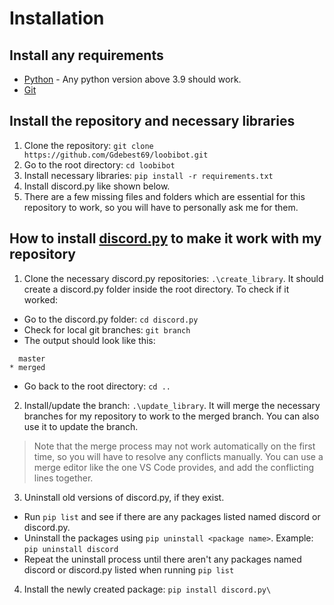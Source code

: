 # Installation

## Install any requirements

 - [Python](https://www.python.org/downloads/) -  Any python version above 3.9 should work.
 - [Git](https://git-scm.com/downloads)
 
## Install the repository and necessary libraries

 1. Clone the repository: `git clone https://github.com/Gdebest69/loobibot.git`
 2. Go to the root directory: `cd loobibot`
 3. Install necessary libraries: `pip install -r requirements.txt`
 4. Install discord.py like shown below.
 5. There are a few missing files and folders which are essential for this repository to work, so you will have to personally ask me for them.

## How to install [discord.py](https://github.com/rapptz/discord.py) to make it work with my repository

 1. Clone the necessary discord.py repositories: `.\create_library`. It should create a discord.py
 folder inside the root directory. To check if it worked:
 - Go to the discord.py folder: `cd discord.py`
 - Check for local git branches: `git branch`
 - The output should look like this:
 ```
   master
* merged
 ```
 - Go back to the root directory: `cd ..`
 2. Install/update the branch: `.\update_library`. It will merge the necessary branches for my repository to work to the merged branch. You can also use it to update the branch.
> Note that the merge process may not work automatically on the first time, so you will have to resolve any conflicts manually. You can use a merge editor like the one VS Code provides, and add the conflicting lines together.
3. Uninstall old versions of discord.py, if they exist.
- Run `pip list` and see if there are any packages listed named discord or discord.py.
- Uninstall the packages using `pip uninstall <package name>`. Example: `pip uninstall discord`
- Repeat the uninstall process until there aren't any packages named discord or discord.py listed when running `pip list`
4. Install the newly created package: `pip install discord.py\`
